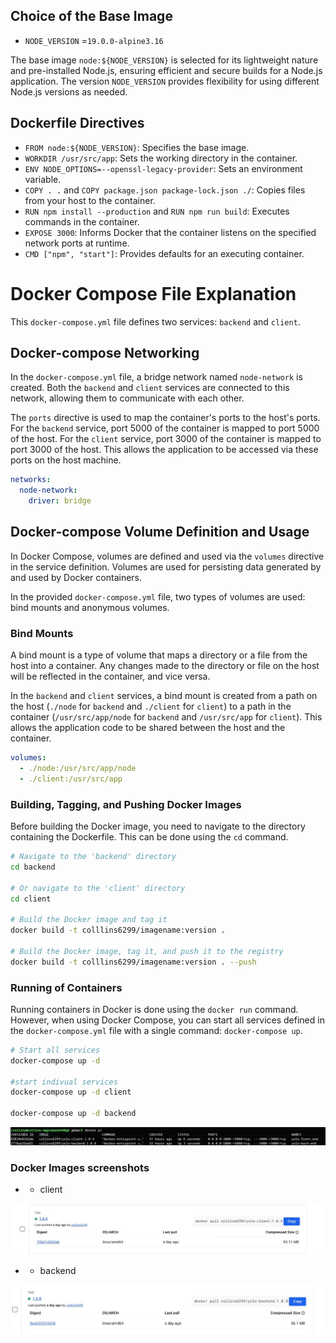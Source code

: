 ## Choice of the Base Image

 + `NODE_VERSION` =`19.0.0-alpine3.16`

The base image `node:${NODE_VERSION}`  is selected for its lightweight nature and pre-installed Node.js, ensuring efficient and secure builds for a Node.js application. The version `NODE_VERSION` provides flexibility for using different Node.js versions as needed.

## Dockerfile Directives

+ `FROM node:${NODE_VERSION}`: Specifies the base image.
+ `WORKDIR /usr/src/app`: Sets the working directory in the container.
+ `ENV NODE_OPTIONS=--openssl-legacy-provider`: Sets an environment variable.
+ `COPY . .` and `COPY package.json package-lock.json ./`: Copies files from your host to the container.
+ `RUN npm install --production` and `RUN npm run build`: Executes commands in the container.
+ `EXPOSE 3000`: Informs Docker that the container listens on the specified network ports at runtime.
+ `CMD ["npm", "start"]`: Provides defaults for an executing container.

# Docker Compose File Explanation

This `docker-compose.yml` file defines two services: `backend` and `client`.

## Docker-compose Networking

In the `docker-compose.yml` file, a bridge network named `node-network` is created. Both the `backend` and `client` services are connected to this network, allowing them to communicate with each other.

The `ports` directive is used to map the container's ports to the host's ports. For the `backend` service, port 5000 of the container is mapped to port 5000 of the host. For the `client` service, port 3000 of the container is mapped to port 3000 of the host. This allows the application to be accessed via these ports on the host machine.

```yaml
networks:
  node-network:
    driver: bridge
```

## Docker-compose Volume Definition and Usage

In Docker Compose, volumes are defined and used via the `volumes` directive in the service definition. Volumes are used for persisting data generated by and used by Docker containers.

In the provided `docker-compose.yml` file, two types of volumes are used: bind mounts and anonymous volumes.

### Bind Mounts

A bind mount is a type of volume that maps a directory or a file from the host into a container. Any changes made to the directory or file on the host will be reflected in the container, and vice versa.

In the `backend` and `client` services, a bind mount is created from a path on the host (`./node` for `backend` and `./client` for `client`) to a path in the container (`/usr/src/app/node` for `backend` and `/usr/src/app` for `client`). This allows the application code to be shared between the host and the container.

```yaml
volumes:
  - ./node:/usr/src/app/node
  - ./client:/usr/src/app
```
### Building, Tagging, and Pushing Docker Images

Before building the Docker image, you need to navigate to the directory containing the Dockerfile. This can be done using the `cd` command.

```bash
# Navigate to the 'backend' directory
cd backend

# Or navigate to the 'client' directory
cd client

# Build the Docker image and tag it
docker build -t colllins6299/imagename:version .

# Build the Docker image, tag it, and push it to the registry
docker build -t colllins6299/imagename:version . --push

```
### Running of Containers

Running containers in Docker is done using the `docker run` command. However, when using Docker Compose, you can start all services defined in the `docker-compose.yml` file with a single command: `docker-compose up`.

```bash
# Start all services
docker-compose up -d

#start indivual services
docker-compose up -d client

docker-compose up -d backend

```
![alt text](RunningContainers.jpg)

### Docker Images screenshots
+ + client

![alt text](clientImage.jpg)

+ + backend

![alt text](backendImage.jpg)
